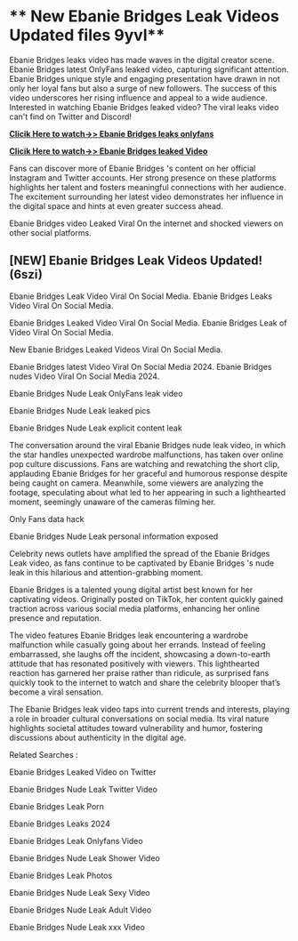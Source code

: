 
# ** New Ebanie Bridges  Leak Videos Updated files 9yvl** #

  Ebanie Bridges  leaks video has made waves in the digital creator scene.  Ebanie Bridges  latest OnlyFans leaked video, capturing significant attention.  Ebanie Bridges  unique style and engaging presentation have drawn in not only her loyal fans but also a surge of new followers. The success of this video underscores her rising influence and appeal to a wide audience. Interested in watching Ebanie Bridges  leaked video? The viral leaks video can't find on Twitter and Discord!

**[Clicik Here to watch->>  Ebanie Bridges  leaks onlyfans ](http://xflirt.top)**

**[Clicik Here to watch->>  Ebanie Bridges  leaked Video](http://xflirt.top)**

Fans can discover more of Ebanie Bridges 's content on her official Instagram and Twitter accounts. Her strong presence on these platforms highlights her talent and fosters meaningful connections with her audience. The excitement surrounding her latest video demonstrates her influence in the digital space and hints at even greater success ahead.

  Ebanie Bridges  video Leaked Viral On the internet and shocked viewers on other social platforms.

## [NEW] Ebanie Bridges  Leak Videos Updated!  (6szi) ##

  Ebanie Bridges  Leak Video Viral On Social Media.  Ebanie Bridges  Leaks Video Viral On Social Media.

  Ebanie Bridges  Leaked Video Viral On Social Media.  Ebanie Bridges  Leak of Video Viral On Social Media.

New Ebanie Bridges  Leaked Videos Viral On Social Media.

  Ebanie Bridges  latest Video Viral On Social Media 2024.  Ebanie Bridges  nudes Video Viral On Social Media 2024.

  Ebanie Bridges  Nude Leak OnlyFans leak video

  Ebanie Bridges  Nude Leak leaked pics

  Ebanie Bridges  Nude Leak explicit content leak

The conversation around the viral Ebanie Bridges  nude leak video, in which the star handles unexpected wardrobe malfunctions, has taken over online pop culture discussions. Fans are watching and rewatching the short clip, applauding Ebanie Bridges  for her graceful and humorous response despite being caught on camera. Meanwhile, some viewers are analyzing the footage, speculating about what led to her appearing in such a lighthearted moment, seemingly unaware of the cameras filming her.

Only Fans data hack

  Ebanie Bridges  Nude Leak personal information exposed

Celebrity news outlets have amplified the spread of the Ebanie Bridges  Leak video, as fans continue to be captivated by Ebanie Bridges 's nude leak in this hilarious and attention-grabbing moment.

  Ebanie Bridges  is a talented young digital artist best known for her captivating videos. Originally posted on TikTok, her content quickly gained traction across various social media platforms, enhancing her online presence and reputation.

The video features Ebanie Bridges  leak encountering a wardrobe malfunction while casually going about her errands. Instead of feeling embarrassed, she laughs off the incident, showcasing a down-to-earth attitude that has resonated positively with viewers. This lighthearted reaction has garnered her praise rather than ridicule, as surprised fans quickly took to the internet to watch and share the celebrity blooper that’s become a viral sensation.

The Ebanie Bridges  leak video taps into current trends and interests, playing a role in broader cultural conversations on social media. Its viral nature highlights societal attitudes toward vulnerability and humor, fostering discussions about authenticity in the digital age.

Related Searches :

  Ebanie Bridges  Leaked Video on Twitter

  Ebanie Bridges  Nude Leak Twitter Video

  Ebanie Bridges  Leak Porn

  Ebanie Bridges  Leaks 2024

  Ebanie Bridges  Leak Onlyfans Video

  Ebanie Bridges  Nude Leak Shower Video

  Ebanie Bridges  Leak Photos

  Ebanie Bridges  Nude Leak Sexy Video

  Ebanie Bridges  Nude Leak Adult Video

  Ebanie Bridges  Nude Leak xxx Video


